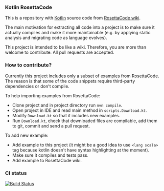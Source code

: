 ### Kotlin RosettaCode

This is a repository with [Kotlin](https://kotlinlang.org/) source code 
from [RosettaCode wiki](http://rosettacode.org/wiki/Category:Kotlin).

The main motivation for extracting all code into a project is to make sure it actually compiles
and make it more maintainable (e.g. by applying static analysis and migrating code as language evolves).

This project is intended to be like a wiki.
Therefore, you are more than welcome to contribute.
All pull requests are accepted.


### How to contribute?
Currently this project includes only a subset of examples from RosettaCode.
The reason is that some of the code snippets require third-party dependencies or don't compile.

To help importing examples from RosettaCode:
- Clone project and in project directory run `mvn compile`.
- Open project in IDE and read main method in `scripts.Download.kt`.
- Modify `Download.kt` so that it includes new examples.
- Run `Download.kt`, check that downloaded files are compilable, add them to git, commit and send a pull request.

To add new example:
- Add example to this project (it might be a good idea to use `<lang scala>` tag because kotlin doesn't have syntax highlighting at the moment).
- Make sure it compiles and tests pass.
- Add example to RosettaCode wiki.

### CI status
[![Build Status](https://travis-ci.org/dkandalov/rosettacode-kotlin.svg?branch=master)](https://travis-ci.org/dkandalov/rosettacode-kotlin)